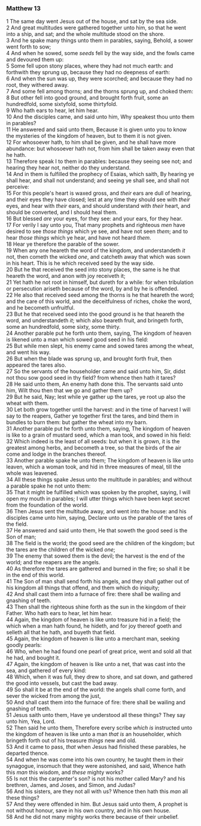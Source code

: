 ### Matthew 13

1 The same day went Jesus out of the house, and sat by the sea side.  
2 And great multitudes were gathered together unto him, so that he went into a ship, and sat; and the whole multitude stood on the shore.  
3 And he spake many things unto them in parables, saying, Behold, a sower went forth to sow;  
4 And when he sowed, some *seeds* fell by the way side, and the fowls came and devoured them up:  
5 Some fell upon stony places, where they had not much earth: and forthwith they sprung up, because they had no deepness of earth:  
6 And when the sun was up, they were scorched; and because they had no root, they withered away.  
7 And some fell among thorns; and the thorns sprung up, and choked them:  
8 But other fell into good ground, and brought forth fruit, some an hundredfold, some sixtyfold, some thirtyfold.  
9 Who hath ears to hear, let him hear.  
10 And the disciples came, and said unto him, Why speakest thou unto them in parables?  
11 He answered and said unto them, Because it is given unto you to know the mysteries of the kingdom of heaven, but to them it is not given.  
12 For whosoever hath, to him shall be given, and he shall have more abundance: but whosoever hath not, from him shall be taken away even that he hath.  
13 Therefore speak I to them in parables: because they seeing see not; and hearing they hear not, neither do they understand.  
14 And in them is fulfilled the prophecy of Esaias, which saith, By hearing ye shall hear, and shall not understand; and seeing ye shall see, and shall not perceive:  
15 For this people's heart is waxed gross, and *their* ears are dull of hearing, and their eyes they have closed; lest at any time they should see with *their* eyes, and hear with *their* ears, and should understand with *their* heart, and should be converted, and I should heal them.  
16 But blessed *are* your eyes, for they see: and your ears, for they hear.  
17 For verily I say unto you, That many prophets and righteous *men* have desired to see *those things* which ye see, and have not seen *them*; and to hear *those things* which ye hear, and have not heard *them*.  
18 Hear ye therefore the parable of the sower.  
19 When any one heareth the word of the kingdom, and understandeth *it* not, then cometh the wicked *one*, and catcheth away that which was sown in his heart. This is he which received seed by the way side.  
20 But he that received the seed into stony places, the same is he that heareth the word, and anon with joy receiveth it;  
21 Yet hath he not root in himself, but dureth for a while: for when tribulation or persecution ariseth because of the word, by and by he is offended.  
22 He also that received seed among the thorns is he that heareth the word; and the care of this world, and the deceitfulness of riches, choke the word, and he becometh unfruitful.  
23 But he that received seed into the good ground is he that heareth the word, and understandeth *it*; which also beareth fruit, and bringeth forth, some an hundredfold, some sixty, some thirty.  
24 Another parable put he forth unto them, saying, The kingdom of heaven is likened unto a man which sowed good seed in his field:  
25 But while men slept, his enemy came and sowed tares among the wheat, and went his way.  
26 But when the blade was sprung up, and brought forth fruit, then appeared the tares also.  
27 So the servants of the householder came and said unto him, Sir, didst not thou sow good seed in thy field? from whence then hath it tares?  
28 He said unto them, An enemy hath done this. The servants said unto him, Wilt thou then that we go and gather them up?  
29 But he said, Nay; lest while ye gather up the tares, ye root up also the wheat with them.  
30 Let both grow together until the harvest: and in the time of harvest I will say to the reapers, Gather ye together first the tares, and bind them in bundles to burn them: but gather the wheat into my barn.  
31 Another parable put he forth unto them, saying, The kingdom of heaven is like to a grain of mustard seed, which a man took, and sowed in his field:  
32 Which indeed is the least of all seeds: but when it is grown, it is the greatest among herbs, and becometh a tree, so that the birds of the air come and lodge in the branches thereof.  
33 Another parable spake he unto them; The kingdom of heaven is like unto leaven, which a woman took, and hid in three measures of meal, till the whole was leavened.  
34 All these things spake Jesus unto the multitude in parables; and without a parable spake he not unto them:  
35 That it might be fulfilled which was spoken by the prophet, saying, I will open my mouth in parables; I will utter things which have been kept secret from the foundation of the world.  
36 Then Jesus sent the multitude away, and went into the house: and his disciples came unto him, saying, Declare unto us the parable of the tares of the field.  
37 He answered and said unto them, He that soweth the good seed is the Son of man;  
38 The field is the world; the good seed are the children of the kingdom; but the tares are the children of the wicked *one*;  
39 The enemy that sowed them is the devil; the harvest is the end of the world; and the reapers are the angels.  
40 As therefore the tares are gathered and burned in the fire; so shall it be in the end of this world.  
41 The Son of man shall send forth his angels, and they shall gather out of his kingdom all things that offend, and them which do iniquity;  
42 And shall cast them into a furnace of fire: there shall be wailing and gnashing of teeth.  
43 Then shall the righteous shine forth as the sun in the kingdom of their Father. Who hath ears to hear, let him hear.  
44 Again, the kingdom of heaven is like unto treasure hid in a field; the which when a man hath found, he hideth, and for joy thereof goeth and selleth all that he hath, and buyeth that field.  
45 Again, the kingdom of heaven is like unto a merchant man, seeking goodly pearls:  
46 Who, when he had found one pearl of great price, went and sold all that he had, and bought it.  
47 Again, the kingdom of heaven is like unto a net, that was cast into the sea, and gathered of every kind:  
48 Which, when it was full, they drew to shore, and sat down, and gathered the good into vessels, but cast the bad away.  
49 So shall it be at the end of the world: the angels shall come forth, and sever the wicked from among the just,  
50 And shall cast them into the furnace of fire: there shall be wailing and gnashing of teeth.  
51 Jesus saith unto them, Have ye understood all these things? They say unto him, Yea, Lord.  
52 Then said he unto them, Therefore every scribe *which is* instructed unto the kingdom of heaven is like unto a man *that is* an householder, which bringeth forth out of his treasure *things* new and old.  
53 And it came to pass, *that* when Jesus had finished these parables, he departed thence.  
54 And when he was come into his own country, he taught them in their synagogue, insomuch that they were astonished, and said, Whence hath this *man* this wisdom, and *these* mighty works?  
55 Is not this the carpenter's son? is not his mother called Mary? and his brethren, James, and Joses, and Simon, and Judas?  
56 And his sisters, are they not all with us? Whence then hath this *man* all these things?  
57 And they were offended in him. But Jesus said unto them, A prophet is not without honour, save in his own country, and in his own house.  
58 And he did not many mighty works there because of their unbelief.  
